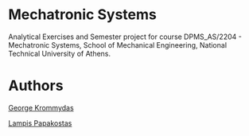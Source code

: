 # Mechatronic Systems

Analytical Exercises and Semester project for course DPMS_AS/2204 - Mechatronic Systems, School of Mechanical Engineering, National Technical University of Athens.


# Authors

[George Krommydas](https://github.com/GeoKrom)

[Lampis Papakostas](https://github.com/LPapakostas)
